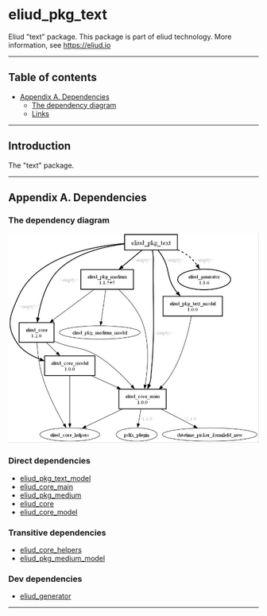 # eliud_pkg_text

Eliud "text" package. 
This package is part of eliud technology. More information, see https://eliud.io

---

## Table of contents

<!-- toc -->

- [Appendix A. Dependencies](#appendix-a-dependencies)
  * [The dependency diagram](#the-dependency-diagram)
  * [Links](#links-)

<!-- tocstop -->

---

## Introduction

The "text" package.

---

## Appendix A. Dependencies

### The dependency diagram

![Dependency diagram](https://github.com/eliudio/eliud_pkg_text/raw/main/depends.jpg)

<!-- dependencies -->

### Direct dependencies
- [eliud_pkg_text_model](https://pub.dev/packages/eliud_pkg_text_model)
- [eliud_core_main](https://pub.dev/packages/eliud_core_main)
- [eliud_pkg_medium](https://pub.dev/packages/eliud_pkg_medium)
- [eliud_core](https://pub.dev/packages/eliud_core)
- [eliud_core_model](https://pub.dev/packages/eliud_core_model)

### Transitive dependencies
- [eliud_core_helpers](https://pub.dev/packages/eliud_core_helpers)
- [eliud_pkg_medium_model](https://pub.dev/packages/eliud_pkg_medium_model)

### Dev dependencies
- [eliud_generator](https://pub.dev/packages/eliud_generator)

<!-- dependenciesstop -->

---
